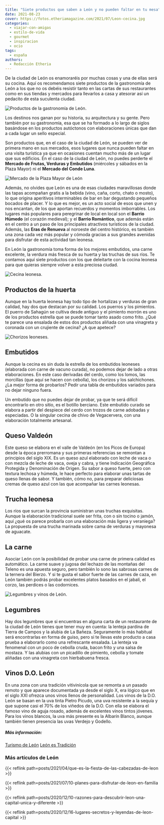 ```yaml
---
title: "Siete productos que saben a León y no pueden faltar en tu mesa"
date: 2021-08-23
cover: https://fotos.etheriamagazine.com/2021/07/Leon-cecina.jpg
categories: 
  - viajar-con-amigas
  - estilo-de-vida
  - gourmet
  - inspiracion
  - ocio
tags: 
  - españa
authors: 
  - Redacción Etheria
---
```


De la ciudad de León os enamoraréis por muchas cosas y una de ellas será su cocina. Aquí os recomendamos siete productos de la gastronomía de León a los que no os debéis resistir tanto en las cartas de sus restaurantes como en sus tiendas y mercados para llevarlos a casa y atesorar así un pedacito de esta suculenta ciudad.

![Productos de la gastronomía de León.](https://fotos.etheriamagazine.com/2021/07/Leon-productos.jpg "Productos de la gastronomía de León.")

Los destinos nos ganan por su historia, su arquitectura y su gente. Pero también por su 
gastronomía, esa que se ha formado a lo largo de siglos basándose en los productos 
autóctonos con elaboraciones únicas que dan a cada lugar un sello especial. 

Son productos que, en el caso de la ciudad de León, se pueden ver de primera mano en sus 
mercados, esos lugares que nunca pueden faltar en una visita turística ya que en 
ocasiones cuentan mucho más de un lugar que sus edificios. En el caso de la ciudad de 
León, no puedes perderte el **Mercado de Frutas, Verduras y Embutidos** (miércoles y 
sábados en la Plaza Mayor) ni el **Mercado del Conde Luna**. 

![Mercado de la Plaza Mayor de León](https://fotos.etheriamagazine.com/2021/07/Leon-Mercado-Plaza-Mayor.jpg "Mercado de la Plaza Mayor.")

Además, no olvides que León es una de esas ciudades maravillosas donde las tapas 
acompañan gratis a la bebida (vino, caña, corto, chato o mosto), lo que origina 
aperitivos interminables de bar en bar degustando pequeños bocados de placer. Y lo que 
es mejor, es un acto social de esos que unen y nos encantan, de los que aportan 
recuerdos y momentos imborrables. Los lugares más populares para peregrinar de local en 
local son el **Barrio Húmedo** (el corazón medieval); y el **Barrio Romántico**, que 
además están en el centro a un paso de los principales atractivos turísticos de la 
ciudad. Además, las **Eras de Renueva** al noroeste del centro histórico, es también una 
zona cada vez más popular y cómoda gracias a sus grandes avenidas para disfrutar de esta 
actividad tan leonesa. 

En León la gastronomía toma forma de los mejores embutidos, una carne excelente, la 
verdura más fresca de su huerta y las truchas de sus ríos. Te contamos aquí siete 
productos con los que deleitarte con la cocina leonesa para que quieras siempre volver a 
esta preciosa ciudad. 

![Cecina leonesa.](https://fotos.etheriamagazine.com/2021/07/Leon-cecina.jpg "Cecina leonesa.")

## Productos de la huerta

Aunque en la huerta leonesa hay todo tipo de hortalizas y verduras de gran calidad, hay 
dos que destacan por su calidad. Los puerros y los pimientos. El puerro de Sahagún se 
cultiva desde antiguo y el pimiento morrón es uno de los productos estrella que se puede 
tomar tanto asado como frito. ¿Qué te parece una ensalada de estos dos productos aliñada 
con una vinagreta y coronada con un crujiente de cecina? ¿A que apetece? 

![Chorizos leoneses.](https://fotos.etheriamagazine.com/2021/07/Leon-Chorizo.jpg "Chorizos leoneses.")

## Embutidos

Aunque la cecina es sin duda la estrella de los embutidos leoneses (elaborada con carne 
de vacuno curada), no podemos dejar de lado a otras elaboraciones. En este caso 
derivadas del cerdo, como los lomos, las morcillas (que aquí se hacen con cebolla), los 
chorizos y los salchichones. ¿La mejor forma de probarlos? Pedir una tabla de embutidos 
variados para no dejar ninguno fuera. 

Un embutido que no puedes dejar de probar, ya que te será difícil encontrarlo en otro 
sitio, es el botillo berciano. Este embutido curado se elabora a partir del despiece del 
cerdo con trozos de carne adobadas y especiadas. O la singular cecina de chivo de 
Vegacervera, con una elaboración totalmente artesanal. 

## Queso Valdeón

Este queso se elabora en el valle de Valdeón (en los Picos de Europa) desde la época 
prerromana y sus primeras referencias se remontan a principios del siglo XIX. Es un 
queso azul elaborado con leche de vaca o con mezcla de leche de vaca, oveja y cabra, y 
tiene Indicación Geográfica Protegida y Denominación de Origen. Su sabor a queso fuerte, 
pero con textura lechosa y húmeda, le hace perfecto para elaborar unas tartas de queso 
llenas de sabor. Y también, cómo no, para preparar deliciosas cremas de queso azul con 
las que acompañar las carnes leonesas. 

## Trucha leonesa

Los ríos que surcan la provincia suministran unas truchas exquisitas. Aunque la 
elaboración tradicional suele ser frita, con o sin tocino o jamón, aquí ¿qué os parece 
probarla con una elaboración más ligera y veraniega? La propuesta de una trucha marinada 
sobre cama de verduras y mayonesa de aguacate. 

## La carne

Asociar León con la posibilidad de probar una carne de primera calidad es automático. La 
carne suave y jugosa del lechazo de las montañas del Teleno es una apuesta seguro, pero 
también lo sono las sabrosas carnes de la ternera del Bierzo. Y si te gusta el sabor 
fuerte de las carnes de caza, en León también podrás probar excelentes platos basados en 
el jabalí, el corzo, las perdices o las codornices. 

![Legumbres y vinos de León.](https://fotos.etheriamagazine.com/2021/07/leon-Legumbres-Vinos.jpg "Legumbres y vinos de León.")

## Legumbres

Hay dos legumbres que si encuentras en alguna carta de un restaurante de la ciudad de 
León tienes que tener muy en cuenta: la lenteja pardina de Tierra de Campos y la alubia 
de La Bañeza. Seguramente lo más habitual será encontrarlas en forma de guiso, pero si 
te llevas este producto a casa prueba a elaborarlo como una refrescante ensalada. La 
lenteja va fenomenal con un poco de cebolla cruda, bacon frito y una salsa de mostaza. Y 
las alubias con un picadillo de pimiento, cebolla y tomate aliñadas con una vinagreta 
con hierbabuena fresca. 

## Vinos D.O. León

En una zona con una tradición vitivinícola que se remonta a un pasado remoto y que 
aparece documentada ya desde el siglo X, era lógico que en el siglo XXI ofrezca unos 
vinos llenos de personalidad. Los vinos de la D.O. León se basan en la uva tinta Pietro 
Picudo, una uva resistente a la sequía y que supone casi el 70% de los viñedos de la 
D.O. Con ella se elabora el famoso vino de aguja rosado, además de excelentes vinos 
tintos jóvenes. Para los vinos blancos, la uva más presente es la Albarín Blanco, aunque 
también tienen presencia las uvas Verdejo y Godello. 

##### Más información:

[Turismo de León](https://leon.es/) [León es 
Tradición](https://www.leonestradicion.com/) 

### Más artículos de León

{{< reflink path=posts/2021/04/que-es-la-fiesta-de-las-cabezadas-de-leon >}} 

{{< reflink path=posts/2021/07/10-planes-para-disfrutar-de-leon-en-familia >}} 

{{< reflink 
path=posts/2020/12/10-razones-para-descubrir-leon-una-capital-unica-y-diferente >}} 

{{< reflink path=posts/2020/12/16-lugares-secretos-y-leyendas-de-leon-capital >}}
